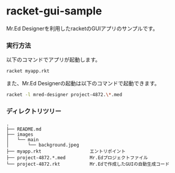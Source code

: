 # racket-gui-sample

Mr.Ed Designerを利用したracketのGUIアプリのサンプルです。

### 実行方法

以下のコマンドでアプリが起動します。

```sh
racket myapp.rkt
```

また、Mr.Ed Designerの起動は以下のコマンドで起動できます。

```sh
racket -l mred-designer project-4872.\*.med
```

### ディレクトリツリー

```
.
├── README.md
├── images
│   └── main
│       └── background.jpeg
├── myapp.rkt                  エントリポイント
├── project-4872.*.med         Mr.Edプロジェクトファイル
└── project-4872.rkt           Mr.Edで作成したGUIの自動生成コード
```
